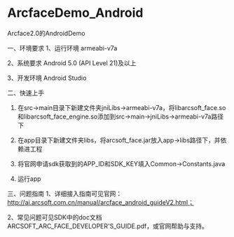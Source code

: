 # ArcfaceDemo_Android
Arcface2.0的AndroidDemo

一、环境要求
1、运行环境
armeabi-v7a

2、系统要求
Android 5.0 (API Level 21)及以上

3、开发环境
Android Studio

二、快速上手
1.	在src->main目录下新建文件夹jniLibs->armeabi-v7a，将libarcsoft_face.so和libarcsoft_face_engine.so添加到src->main->jniLibs->armeabi-v7a路径下

2.	在app目录下新建文件夹libs，将arcsoft_face.jar放入app->libs路径下，并依赖进工程

3.	将官网申请sdk获取到的APP_ID和SDK_KEY填入Common->Constants.java

4.	运行app
 
三、问题指南
1、详细接入指南可见官网：http://ai.arcsoft.com.cn/manual/arcface_android_guideV2.html；

2、常见问题可见SDK中的doc文档ARCSOFT_ARC_FACE_DEVELOPER'S_GUIDE.pdf，或官网帮助与支持。

